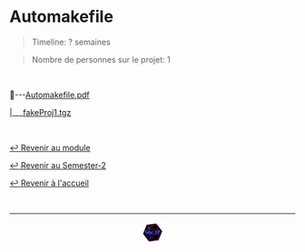 # Automakefile

> Timeline: ? semaines

> Nombre de personnes sur le projet: 1

<br>

📂---[Automakefile.pdf](https://github.com/Studio-17/Epitech-Subjects/blob/main/Semester-2/B-SYN-200/Automakefile/Automakefile.pdf)

|\_\_\_[fakeProj1.tgz](https://github.com/Studio-17/Epitech-Subjects/blob/main/Semester-2/B-SYN-200/Automakefile/fakeProj1.tgz)


<br>

[↩️ Revenir au module](https://github.com/Studio-17/Epitech-Subjects/tree/main/Semester-2/B-SYN-200)

[↩️ Revenir au Semester-2](https://github.com/Studio-17/Epitech-Subjects/tree/main/Semester-2)

[↩️ Revenir à l'accueil](https://github.com/Studio-17/Epitech-Subjects)

<br>

---

<div align="center">

<a href="https://github.com/Studio-17" target="_blank"><img src="../../../assets/voc17.gif" width="40"></a>

</div>